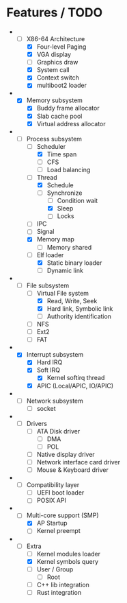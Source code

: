 Features / TODO
====

* - [ ] X86-64 Architecture
    - [x] Four-level Paging
    - [x] VGA display
    - [ ] Graphics draw
    - [x] System call
    - [x] Context switch
    - [x] multiboot2 loader
* - [x] Memory subsystem
    - [x] Buddy frame allocator
    - [x] Slab cache pool
    - [x] Virtual address allocator
* - [ ] Process subsystem
    - [ ] Scheduler
        - [x] Time span
        - [ ] CFS
        - [ ] Load balancing
    - [ ] Thread
        - [x] Schedule
        - [ ] Synchronize
            - [ ] Condition wait
            - [x] Sleep
            - [ ] Locks
    - [ ] IPC
    - [ ] Signal
    - [x] Memory map
        - [ ] Memory shared
    - [ ] Elf loader
        - [X] Static binary loader
        - [ ] Dynamic link
* - [ ] File subsystem
    - [ ] Virtual File system
        - [x] Read, Write, Seek
        - [x] Hard link, Symbolic link
        - [ ] Authority identification
    - [ ] NFS
    - [ ] Ext2
    - [ ] FAT
* - [x] Interrupt subsystem
    - [x] Hard IRQ
    - [x] Soft IRQ
        - [x] Kernel softirq thread
    - [x] APIC (Local/APIC, IO/APIC)
* - [ ] Network subsystem
    - [ ] socket
* - [ ] Drivers
    - [ ] ATA Disk driver
        - [ ] DMA
        - [ ] POL
    - [ ] Native display driver
    - [ ] Network interface card driver
    - [ ] Mouse & Keyboard driver
* - [ ] Compatibility layer
    - [ ] UEFI boot loader
    - [ ] POSIX API
* - [ ] Multi-core support (SMP)
    - [x] AP Startup
    - [ ] Kernel preempt
* - [ ] Extra
    - [ ] Kernel modules loader
    - [x] Kernel symbols query
    - [ ] User / Group
        - [ ] Root 
    - [ ] C++ lib integration  
    - [ ] Rust integration
